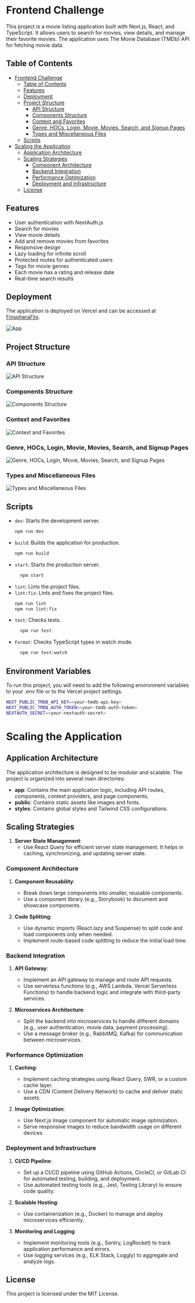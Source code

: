 # Frontend Challenge

This project is a movie listing application built with Next.js, React, and TypeScript. It allows users to search for movies, view details, and manage their favorite movies. The application uses The Movie Database (TMDb) API for fetching movie data.

## Table of Contents

- [Frontend Challenge](#frontend-challenge)
  - [Table of Contents](#table-of-contents)
  - [Features](#features)
  - [Deployment](#deployment)
  - [Project Structure](#project-structure)
    - [API Structure](#api-structure)
    - [Components Structure](#components-structure)
    - [Context and Favorites](#context-and-favorites)
    - [Genre, HOCs, Login, Movie, Movies, Search, and Signup Pages](#genre-hocs-login-movie-movies-search-and-signup-pages)
    - [Types and Miscellaneous Files](#types-and-miscellaneous-files)
  - [Scripts](#scripts)
- [Scaling the Application](#scaling-the-application)
  - [Application Architecture](#application-architecture)
  - [Scaling Strategies](#scaling-strategies)
    - [Component Architecture](#component-architecture)
    - [Backend Integration](#backend-integration)
    - [Performance Optimization](#performance-optimization)
    - [Deployment and Infrastructure](#deployment-and-infrastructure)
  - [License](#license)

## Features

- User authentication with NextAuth.js
- Search for movies
- View movie details
- Add and remove movies from favorites
- Responsive design
- Lazy loading for infinite scroll
- Protected routes for authenticated users
- Tags for movie genres
- Each movie has a rating and release date
- Real-time search results

## Deployment

The application is deployed on Vercel and can be accessed at [FinspheraFlix](https://frontend-challenge-finspheraflix.vercel.app/).

![App](https://i.ibb.co/SvMLFVw/image-13.png)

## Project Structure
### API Structure
![API Structure](https://diagrams.helpful.dev/d/d:KfbOw2Yq)
### Components Structure
![Components Structure](https://diagrams.helpful.dev/d/d:wxA35Otl)
### Context and Favorites
![Context and Favorites](https://diagrams.helpful.dev/d/d:elbXb6h7)
### Genre, HOCs, Login, Movie, Movies, Search, and Signup Pages
![Genre, HOCs, Login, Movie, Movies, Search, and Signup Pages](https://diagrams.helpful.dev/d/d:VIQRK5ft)
### Types and Miscellaneous Files
![Types and Miscellaneous Files](https://diagrams.helpful.dev/d/d:niNJyvS0)

## Scripts

- `dev`: Starts the development server.
  ```bash
  npm run dev
- `build`: Builds the application for production.
  ```bash
  npm run build
- `start`: Starts the production server.
  ```bash
    npm start
- `lint`: Lints the project files.
- `lint:fix`: Lints and fixes the project files.
  ```bash
  npm run lint
  npm run lint:fix
- `test`: Checks tests.
  ```bash
    npm run test
- `Format`: Checks TypeScript types in watch mode.
  ```bash
    npm run test:watch

## Environment Variables
To run this project, you will need to add the following environment variables to your .env file or to the Vercel project settings.

```bash
NEXT_PUBLIC_TMDB_API_KEY=<your-tmdb-api-key>
NEXT_PUBLIC_TMDB_AUTH_TOKEN=<your-tmdb-auth-token>
NEXTAUTH_SECRET=<your-nextauth-secret>
```

# Scaling the Application

## Application Architecture

The application architecture is designed to be modular and scalable. The project is organized into several main directories:

- **app**: Contains the main application logic, including API routes, components, context providers, and page components.
- **public**: Contains static assets like images and fonts.
- **styles**: Contains global styles and Tailwind CSS configurations.

## Scaling Strategies

1. **Server State Management**:
   - Use React Query for efficient server state management. It helps in caching, synchronizing, and updating server state.

### Component Architecture

1. **Component Reusability**:
   - Break down large components into smaller, reusable components.
   - Use a component library (e.g., Storybook) to document and showcase components.

2. **Code Splitting**:
   - Use dynamic imports (React.lazy and Suspense) to split code and load components only when needed.
   - Implement route-based code splitting to reduce the initial load time.

### Backend Integration

1. **API Gateway**:
   - Implement an API gateway to manage and route API requests.
   - Use serverless functions (e.g., AWS Lambda, Vercel Serverless Functions) to handle backend logic and integrate with third-party services.

2. **Microservices Architecture**:
   - Split the backend into microservices to handle different domains (e.g., user authentication, movie data, payment processing).
   - Use a message broker (e.g., RabbitMQ, Kafka) for communication between microservices.

### Performance Optimization

1. **Caching**:
   - Implement caching strategies using React Query, SWR, or a custom cache layer.
   - Use a CDN (Content Delivery Network) to cache and deliver static assets.

2. **Image Optimization**:
   - Use Next.js Image component for automatic image optimization.
   - Serve responsive images to reduce bandwidth usage on different devices.

### Deployment and Infrastructure

1. **CI/CD Pipeline**:
   - Set up a CI/CD pipeline using GitHub Actions, CircleCI, or GitLab CI for automated testing, building, and deployment.
   - Use automated testing tools (e.g., Jest, Testing Library) to ensure code quality.

2. **Scalable Hosting**:
   - Use containerization (e.g., Docker) to manage and deploy microservices efficiently.

3. **Monitoring and Logging**:
   - Implement monitoring tools (e.g., Sentry, LogRocket) to track application performance and errors.
   - Use logging services (e.g., ELK Stack, Loggly) to aggregate and analyze logs.

## License

This project is licensed under the MIT License.
